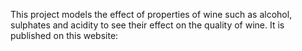 This project models the effect of properties of wine such as alcohol, sulphates and acidity to see their effect on the quality of wine. It is published on this website: 
